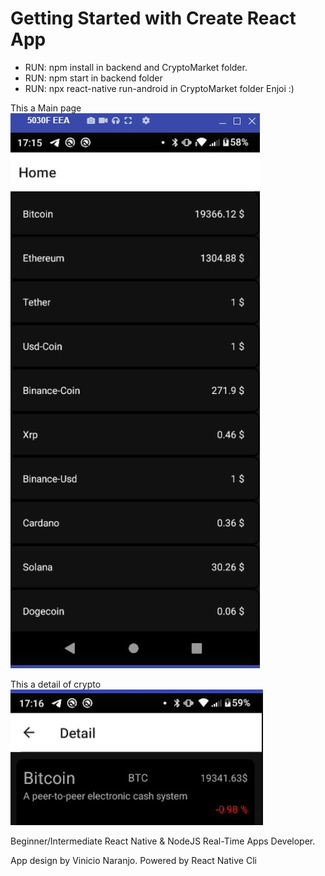 # Getting Started with Create React App
- RUN: npm install in backend and CryptoMarket folder.
- RUN: npm start in backend folder
- RUN: npx react-native run-android in CryptoMarket folder
Enjoi :)

This a Main page
![Image text](https://github.com/6aligula/crypto_prices-app/blob/master/CryptoMarket/images/main.JPG)

This a detail of crypto
![Image text](https://github.com/6aligula/crypto_prices-app/blob/master/CryptoMarket/images/detailCrypto.JPG)

Beginner/Intermediate React Native & NodeJS Real-Time Apps Developer.

App design by Vinicio Naranjo. 
Powered by React Native Cli

